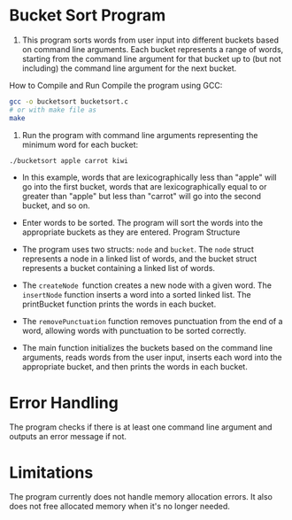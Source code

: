 # Bucket Sort Program
1. This program sorts words from user input into different buckets based on command line arguments. Each bucket represents a range of words, starting from the command line argument for that bucket up to (but not including) the command line argument for the next bucket.

How to Compile and Run
Compile the program using GCC:
```bash
gcc -o bucketsort bucketsort.c 
# or with make file as 
make 
```
1. Run the program with command line arguments representing the minimum word for each bucket:
```bash
./bucketsort apple carrot kiwi
```
- In this example, words that are lexicographically less than "apple" will go into the first bucket, words that are lexicographically equal to or greater than "apple" but less than "carrot" will go into the second bucket, and so on.

- Enter words to be sorted. The program will sort the words into the appropriate buckets as they are entered.
Program Structure
- The program uses two structs: `node` and `bucket`. The `node` struct represents a node in a linked list of words, and the bucket struct represents a bucket containing a linked list of words.

- The `createNode `function creates a new node with a given word. The `insertNode` function inserts a word into a sorted linked list. The printBucket function prints the words in each bucket.

- The `removePunctuation` function removes punctuation from the end of a word, allowing words with punctuation to be sorted correctly.

- The main function initializes the buckets based on the command line arguments, reads words from the user input, inserts each word into the appropriate bucket, and then prints the words in each bucket.

# Error Handling
The program checks if there is at least one command line argument and outputs an error message if not.

# Limitations
The program currently does not handle memory allocation errors. It also does not free allocated memory when it's no longer needed.
